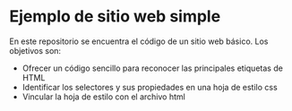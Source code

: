 # Ejemplo de sitio web simple
En este repositorio se encuentra el código de un sitio web básico. Los objetivos son: 

- Ofrecer un código sencillo para reconocer las principales etiquetas de HTML
- Identificar los selectores y sus propiedades en una hoja de estilo css
- Vincular la hoja de estilo con el archivo html